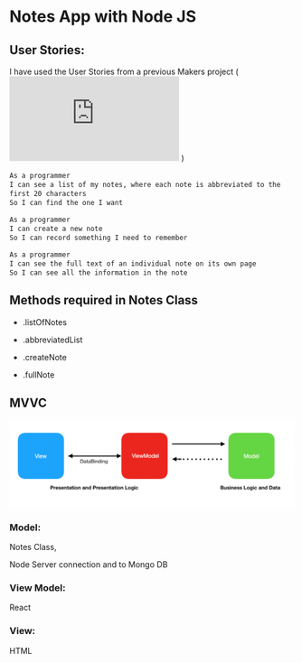 # Notes App with Node JS

## User Stories:

I have used the User Stories from a previous Makers project (
![Notes App](https://github.com/makersacademy/course/blob/master/further_javascript/notes_app_user_stories.md ) )

```
As a programmer
I can see a list of my notes, where each note is abbreviated to the first 20 characters
So I can find the one I want
```

```
As a programmer
I can create a new note
So I can record something I need to remember
```

```
As a programmer
I can see the full text of an individual note on its own page
So I can see all the information in the note
```

## Methods required in Notes Class
- .listOfNotes

-  .abbreviatedList

- .createNote

- .fullNote

## MVVC
![MVVM](mvvm_pat.png)
### Model:

Notes Class,

Node Server connection and to Mongo DB

### View Model:

React

### View:

HTML
